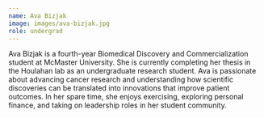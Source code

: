 ```yaml
---
name: Ava Bizjak
image: images/ava-bizjak.jpg
role: undergrad
---
```


Ava Bizjak is a fourth-year Biomedical Discovery and Commercialization student at McMaster University. She is currently completing her thesis in the Houlahan lab as an undergraduate research student. Ava is passionate about advancing cancer research and understanding how scientific discoveries can be translated into innovations that improve patient outcomes. In her spare time, she enjoys exercising, exploring personal finance, and taking on leadership roles in her student community.
